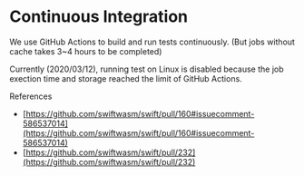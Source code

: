 # Continuous Integration

We use GitHub Actions to build and run tests continuously.
(But jobs without cache takes 3~4 hours to be completed)

Currently (2020/03/12), running test on Linux is disabled because the job exection time and storage reached the limit of GitHub Actions.

References
- [https://github.com/swiftwasm/swift/pull/160#issuecomment-586537014](https://github.com/swiftwasm/swift/pull/160#issuecomment-586537014)
- [https://github.com/swiftwasm/swift/pull/232](https://github.com/swiftwasm/swift/pull/232)

